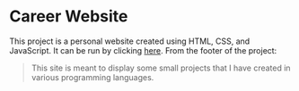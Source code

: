 # Career Website

This project is a personal website created using HTML, CSS, and JavaScript. It
can be run by clicking [here](https://wbchristerson.github.io/job-site/). From
the footer of the project:

> This site is meant to display some small projects that I have created in
> various programming languages.
